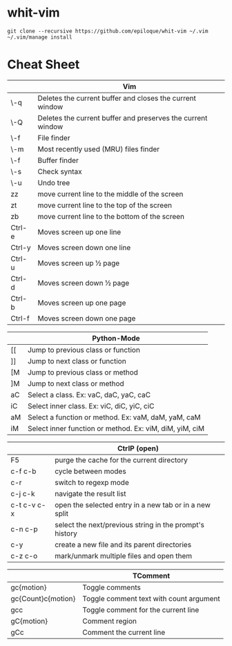 # whit-vim

    git clone --recursive https://github.com/epiloque/whit-vim ~/.vim
    ~/.vim/manage install

# Cheat Sheet

|                | Vim
|             ---|---
| \\-q           | Deletes the current buffer and closes the current window
| \\-Q           | Deletes the current buffer and preserves the current window
| \\-f           | File finder
| \\-m           | Most recently used (MRU) files finder
| \\-f           | Buffer finder
| \\-s           | Check syntax
| \\-u           | Undo tree
| zz             | move current line to the middle of the screen
| zt             | move current line to the top of the screen
| zb             | move current line to the bottom of the screen
| Ctrl-e         | Moves screen up one line
| Ctrl-y         | Moves screen down one line
| Ctrl-u         | Moves screen up ½ page
| Ctrl-d         | Moves screen down ½ page
| Ctrl-b         | Moves screen up one page
| Ctrl-f         | Moves screen down one page


|                | Python-Mode
|             ---|---
| [[             | Jump to previous class or function
| ]]             | Jump to next class or function
| [M             | Jump to previous class or method
| ]M             | Jump to next class or method
| aC             | Select a class. Ex: vaC, daC, yaC, caC
| iC             | Select inner class. Ex: viC, diC, yiC, ciC
| aM             | Select a function or method. Ex: vaM, daM, yaM, caM
| iM             | Select inner function or method. Ex: viM, diM, yiM, ciM

|                | CtrlP (open)
|             ---|---
| F5             | purge the cache for the current directory
| c-f c-b        | cycle between modes
| c-r            | switch to regexp mode
| c-j c-k        | navigate the result list
| c-t c-v c-x    | open the selected entry in a new tab or in a new split
| c-n c-p        | select the next/previous string in the prompt's history
| c-y            | create a new file and its parent directories
| c-z c-o        | mark/unmark multiple files and open them

|                    | TComment
|                 ---|---
| gc{motion}         | Toggle comments
| gc{Count}c{motion} | Toggle comment text with count argument
| gcc                | Toggle comment for the current line
| gC{motion}         | Comment region
| gCc                | Comment the current line
